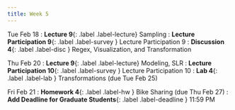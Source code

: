 ```yaml
---
title: Week 5
---
```


Tue Feb 18
: **Lecture 9**{: .label .label-lecture} Sampling
: **Lecture Participation 9**{: .label .label-survey } Lecture Participation 9
: **Discussion 4**{: .label .label-disc } Regex, Visualization, and Transformation


Thu Feb 20
: **Lecture 9**{: .label .label-lecture} Modeling, SLR
: **Lecture Participation 10**{: .label .label-survey } Lecture Participation 10
: **Lab 4**{: .label .label-lab } Transformations (due Tue Feb 25)
<!-- : **Exam Prep 4**{: .label .label-examprep } Data Visualization -->

Fri Feb 21
: **Homework 4**{: .label .label-hw } Bike Sharing (due Thu Feb 27)
: **Add Deadline for Graduate Students**{: .label .label-deadline } 11:59 PM
